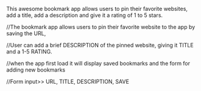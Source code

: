 This awesome bookmark app allows users to pin their favorite websites, add a title, add a description and give it a rating of 1 to 5 stars. 

//The bookmark app allows users to pin their favorite website to the app by saving the URL, 

//User can add a brief DESCRIPTION of the pinned website, giving it TITLE and a 1-5 RATING.

//when the app first load it will display saved bookmarks and the form for adding new bookmarks

//Form input>> URL, TITLE, DESCRIPTION, SAVE